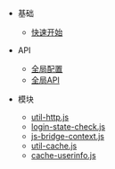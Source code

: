 * 基础

  * [快速开始](quickstart.md)

* API

  * [全局配置](global_configuration.md)
  * [全局API](global_api.md)

* 模块

  * [util-http.js](util-http.md)
  * [login-state-check.js](login-state-check.md)
  * [js-bridge-context.js](js-bridge-context.md)
  * [util-cache.js](util-cache.md)
  * [cache-userinfo.js](cache-userinfo.md)
